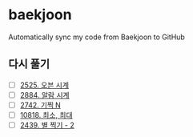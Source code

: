 # baekjoon
Automatically sync my code from Baekjoon to GitHub

## 다시 풀기
- [ ] [2525. 오븐 시계](https://www.acmicpc.net/problem/2525)
- [ ] [2884. 알람 시계](https://www.acmicpc.net/problem/2884)
- [ ] [2742. 기찍 N](https://www.acmicpc.net/problem/2742)
- [ ] [10818. 최소, 최대](https://www.acmicpc.net/problem/10818)
- [ ] [2439. 별 찍기 - 2](https://www.acmicpc.net/problem/2439)
